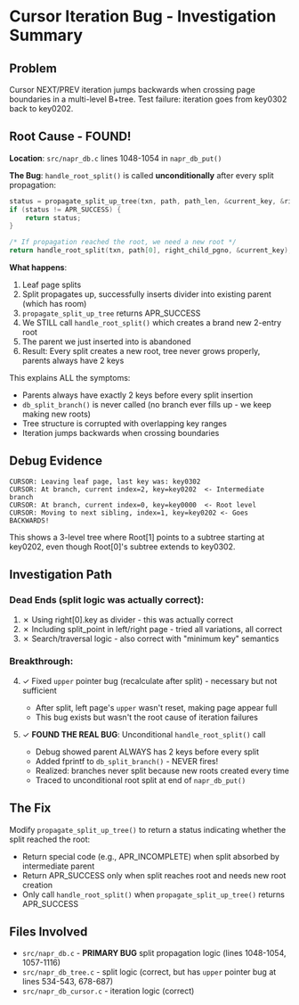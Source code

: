 # Cursor Iteration Bug - Investigation Summary

## Problem
Cursor NEXT/PREV iteration jumps backwards when crossing page boundaries in a multi-level B+tree. Test failure: iteration goes from key0302 back to key0202.

## Root Cause - FOUND!

**Location**: `src/napr_db.c` lines 1048-1054 in `napr_db_put()`

**The Bug**: `handle_root_split()` is called **unconditionally** after every split propagation:

```c
status = propagate_split_up_tree(txn, path, path_len, &current_key, &right_child_pgno);
if (status != APR_SUCCESS) {
    return status;
}

/* If propagation reached the root, we need a new root */
return handle_root_split(txn, path[0], right_child_pgno, &current_key);  // ← ALWAYS called!
```

**What happens**:
1. Leaf page splits
2. Split propagates up, successfully inserts divider into existing parent (which has room)
3. `propagate_split_up_tree` returns APR_SUCCESS
4. We STILL call `handle_root_split()` which creates a brand new 2-entry root
5. The parent we just inserted into is abandoned
6. Result: Every split creates a new root, tree never grows properly, parents always have 2 keys

This explains ALL the symptoms:
- Parents always have exactly 2 keys before every split insertion
- `db_split_branch()` is never called (no branch ever fills up - we keep making new roots)
- Tree structure is corrupted with overlapping key ranges
- Iteration jumps backwards when crossing boundaries

## Debug Evidence
```
CURSOR: Leaving leaf page, last key was: key0302
CURSOR: At branch, current index=2, key=key0202  <- Intermediate branch
CURSOR: At branch, current index=0, key=key0000  <- Root level
CURSOR: Moving to next sibling, index=1, key=key0202 <- Goes BACKWARDS!
```

This shows a 3-level tree where Root[1] points to a subtree starting at key0202, even though Root[0]'s subtree extends to key0302.

## Investigation Path

### Dead Ends (split logic was actually correct):
1. ✗ Using right[0].key as divider - this was actually correct
2. ✗ Including split_point in left/right page - tried all variations, all correct
3. ✗ Search/traversal logic - also correct with "minimum key" semantics

### Breakthrough:
4. ✓ Fixed `upper` pointer bug (recalculate after split) - necessary but not sufficient
   - After split, left page's `upper` wasn't reset, making page appear full
   - This bug exists but wasn't the root cause of iteration failures

5. ✓ **FOUND THE REAL BUG**: Unconditional `handle_root_split()` call
   - Debug showed parent ALWAYS has 2 keys before every split
   - Added fprintf to `db_split_branch()` - NEVER fires!
   - Realized: branches never split because new roots created every time
   - Traced to unconditional root split at end of `napr_db_put()`

## The Fix

Modify `propagate_split_up_tree()` to return a status indicating whether the split reached the root:
- Return special code (e.g., APR_INCOMPLETE) when split absorbed by intermediate parent
- Return APR_SUCCESS only when split reaches root and needs new root creation
- Only call `handle_root_split()` when `propagate_split_up_tree()` returns APR_SUCCESS

## Files Involved
- `src/napr_db.c` - **PRIMARY BUG** split propagation logic (lines 1048-1054, 1057-1116)
- `src/napr_db_tree.c` - split logic (correct, but has `upper` pointer bug at lines 534-543, 678-687)
- `src/napr_db_cursor.c` - iteration logic (correct)
